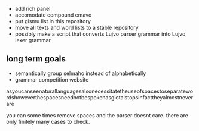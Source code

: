 - add rich panel
- accomodate compound cmavo
- put gismu list in this repository
- move all texts and word lists to a stable repository
- possibly make a script that converts Lujvo parser grammar into Lujvo lexer grammar

## long term goals
- semantically group selmaho instead of alphabetically
- grammar competition website

asyoucanseenaturallanguagesalsonecessitatetheuseofspacestoseparatewordshoweverthespacesneednotbespokenasglotalstopsinfacttheyalmostneverare

you can some times remove spaces and the parser doesnt care. there are only finitely many cases to check.